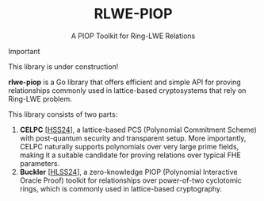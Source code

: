 <h1 align="center">RLWE-PIOP</h1>
<p align="center">A PIOP Toolkit for Ring-LWE Relations</p>

> [!IMPORTANT]
> This library is under construction!

**rlwe-piop** is a Go library that offers efficient and simple API for proving relationships commonly used in lattice-based cryptosystems that rely on Ring-LWE problem.

This library consists of two parts:

1. **CELPC** [[HSS24](https://eprint.iacr.org/2024/306)], a lattice-based PCS (Polynomial Commitment Scheme) with post-quantum security and transparent setup. More importantly, CELPC naturally supports polynomials over very large prime fields, making it a suitable candidate for proving relations over typical FHE parameters.
2. **Buckler** [[HLSS24](https://eprint.iacr.org/2024/1879)], a zero-knowledge PIOP (Polynomial Interactive Oracle Proof) toolkit for relationships over power-of-two cyclotomic rings, which is commonly used in lattice-based cryptography.
